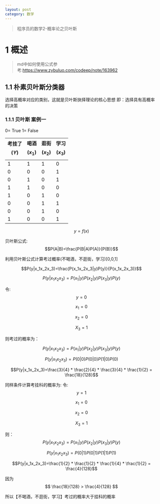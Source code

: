 ```yaml
---
layout: post
category: 数学
---
```

> 程序员的数学2-概率论之贝叶斯

# 1  概述
> md中如何使用公式参考:https://www.zybuluo.com/codeep/note/163962
## 1.1  朴素贝叶斯分类器
选择高概率对应的类别，这就是贝叶斯抉择理论的核心思想
即：选择具有高概率的决策

### 1.1.1 贝叶斯 案例一
0= True
1= False

| 考挂了 $$(Y)$$| 喝酒 $$(x_1)$$|逛街 $$(x_2)$$ |学习$$(x_3)$$ |
| --- | --- | --- |---|
|  1| 1 | 1 |0|
|0|0|0|1|
|0|1|0|1|
|1|1|0|0|
|1|0|1|0|
|0|0|1|1|
|0|0|1|0|
|1|0|0|1|

$$y = f(x)$$

贝叶斯公式:
$$P(A|B)=\frac{P(B|A)P(A)}{P(B)}$$

利用贝叶斯公式计算考过概率(不喝酒，不逛街，学习)[0,0,1]

 
$$P(y|x_1x_2x_3)=\frac{P(x_1x_2x_3|y)P(y)}{P(x_1x_2x_3)}$$

$$P(y|x_1x_2x_3)=P(x_1|y)P(x_2|y)P(x_3|y)P(y)$$

令: 
$$y=0$$

$$x_1=0$$
 
$$x_2=0$$

$$X_3=1$$

则考过的概率为：

$$P(y|x_1x_2x_3)=P(x_1|y)P(x_2|y)P(x_3|y)P(y)$$

$$P(y|x_1x_2x_3)=P(0|0)P(0|0)P(1|0)P(0)$$

$$P(y|x_1x_2x_3)=\frac{3}{4} * \frac{2}{4} * \frac{3}{4} * \frac{1}{2} = \frac{18}{128}$$

同样条件计算考挂科的概率为:
令: 
$$y=1$$

$$x_1=0$$

$$x_2=0$$

$$X_3=1$$

则：
$$P(y|x_1x_2x_3)=P(x_1|y)P(x_2|y)P(x_3|y)P(y)$$

$$P(y|x_1x_2x_3)=P(0|1)P(0|1)P(1|1)P(1)$$

$$P(y|x_1x_2x_3)=\frac{1}{2} * \frac{1}{2} * \frac{1}{4} * \frac{1}{2} = \frac{4}{128}$$


因为
$$ \frac{18}{128} > \frac{4}{128} $$

所以【不喝酒，不逛街，学习】考过的概率大于挂科的概率


